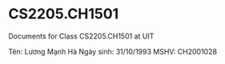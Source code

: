 # CS2205.CH1501
Documents for Class CS2205.CH1501 at UIT

Tên: Lương Mạnh Hà
Ngày sinh: 31/10/1993 
MSHV: CH2001028
